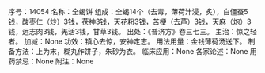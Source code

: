 序号：14054
名称：全蝎饼
组成：全蝎14个（去毒，薄荷汁浸，炙），白僵蚕5钱，酸枣仁（炒）3钱，茯神3钱，天花粉3钱，苦梗（去芦）3钱，天麻（炮）3钱，远志肉3钱，羌活3钱，甘草3钱。
出处：《普济方》卷三七三。
主治：惊之轻者。
加减：None
功效：镇心去惊，安神定志。
用法用量：金钱薄荷汤送下。
制备方法：上为末，糊丸作饼子，朱砂为衣。
临床应用：None
各家论述：None
用药禁忌：None
附注：None
